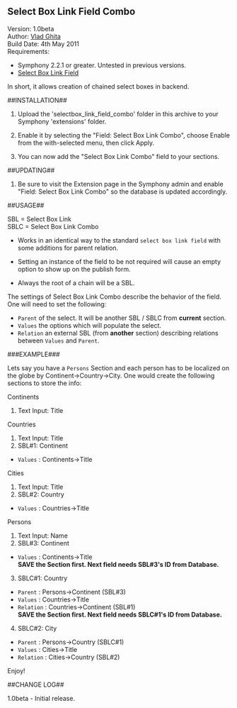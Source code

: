 Select Box Link Field Combo 
------------------------------------

Version: 1.0beta<br />
Author: [Vlad Ghita](vlad_micutul@yahoo.com)<br />
Build Date: 4th May 2011<br />
Requirements:<br />
  
- Symphony 2.2.1 or greater. Untested in previous versions.
- [Select Box Link Field](http://symphony-cms.com/download/extensions/view/20054/)

In short, it allows creation of chained select boxes in backend.

##INSTALLATION##

1. Upload the 'selectbox_link_field_combo' folder in this archive to your Symphony 'extensions' folder.

2. Enable it by selecting the "Field: Select Box Link Combo", choose Enable from the with-selected menu, then click Apply.

3. You can now add the "Select Box Link Combo" field to your sections.


##UPDATING##

1. Be sure to visit the Extension page in the Symphony admin and enable "Field: Select Box Link Combo" so the database is updated accordingly.


##USAGE##

SBL = Select Box Link<br />
SBLC = Select Box Link Combo

- Works in an identical way to the standard `select box link field` with some additions for parent relation.

- Setting an instance of the field to be not required will cause an empty option to show up on the publish form.

- Always the root of a chain will be a SBL.

The settings of Select Box Link Combo describe the behavior of the field. One will need to set the following:

- `Parent` of the select. It will be another SBL / SBLC from **current** section.
- `Values` the options which will populate the select.
- `Relation` an external SBL (from **another** section) describing relations between `Values` and `Parent`.

###EXAMPLE###

Lets say you have a `Persons` Section and each person has to be localized on the globe by Continent->Country->City. One would create the following sections to store the info:

Continents<br />
1. Text Input: Title

Countries<br />
1. Text Input: Title<br />
2. SBL\#1: Continent<br />
- `Values` : Continents-&gt;Title

Cities<br />
1. Text Input: Title<br />
2. SBL\#2: Country<br />
- `Values` : Countries-&gt;Title
  
Persons<br />
1. Text Input: Name<br />
2. SBL\#3: Continent<br />
- `Values` : Continents-&gt;Title<br />
**SAVE the Section first. Next field needs SBL\#3's ID from Database.**<br />
3. SBLC\#1: Country<br />
- `Parent` : Persons-&gt;Continent (SBL\#3)<br />
- `Values` : Countries-&gt;Title<br />
- `Relation` : Countries-&gt;Continent (SBL\#1)<br />
**SAVE the Section first. Next field needs SBLC\#1's ID from Database.**<br />
4. SBLC\#2: City<br />
- `Parent` : Persons-&gt;Country (SBLC\#1)<br />
- `Values` : Cities-&gt;Title<br />
- `Relation` : Cities-&gt;Country (SBL\#2)

Enjoy!

##CHANGE LOG##

1.0beta	- Initial release.